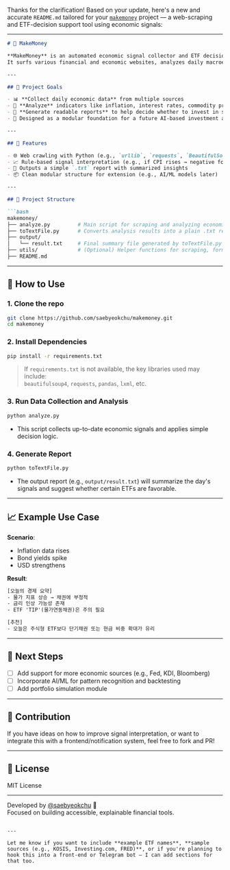 Thanks for the clarification! Based on your update, here's a new and accurate `README.md` tailored for your [`makemoney`](https://github.com/saebyeokchu/makemoney) project — a web-scraping and ETF-decision support tool using economic signals:

---

```markdown
# 💸 MakeMoney

**MakeMoney** is an automated economic signal collector and ETF decision assistant.  
It surfs various financial and economic websites, analyzes daily macroeconomic indicators, and generates plain-text summaries that can be used to support ETF investment decisions.

---

## 🧠 Project Goals

- 📊 **Collect daily economic data** from multiple sources
- 🤖 **Analyze** indicators like inflation, interest rates, commodity prices, etc.
- 📁 **Generate readable reports** to help decide whether to invest in specific ETFs
- 🧱 Designed as a modular foundation for a future AI-based investment assistant

---

## 🔧 Features

- 🌐 Web crawling with Python (e.g., `urllib`, `requests`, `BeautifulSoup`)
- 📈 Rule-based signal interpretation (e.g., if CPI rises → negative for bonds)
- 🧾 Outputs a simple `.txt` report with summarized insights
- 📦 Clean modular structure for extension (e.g., AI/ML models later)

---

## 📁 Project Structure

```bash
makemoney/
├── analyze.py         # Main script for scraping and analyzing economic data
├── toTextFile.py      # Converts analysis results into a plain .txt report
├── output/
│   └── result.txt     # Final summary file generated by toTextFile.py
├── utils/             # (Optional) Helper functions for scraping, formatting, etc.
├── README.md
```

---

## 🚀 How to Use

### 1. Clone the repo

```bash
git clone https://github.com/saebyeokchu/makemoney.git
cd makemoney
```

### 2. Install Dependencies

```bash
pip install -r requirements.txt
```

> If `requirements.txt` is not available, the key libraries used may include:  
> `beautifulsoup4`, `requests`, `pandas`, `lxml`, etc.

### 3. Run Data Collection and Analysis

```bash
python analyze.py
```

- This script collects up-to-date economic signals and applies simple decision logic.

### 4. Generate Report

```bash
python toTextFile.py
```

- The output report (e.g., `output/result.txt`) will summarize the day's signals and suggest whether certain ETFs are favorable.

---

## 📈 Example Use Case

**Scenario**:  
- Inflation data rises  
- Bond yields spike  
- USD strengthens

**Result**:
```txt
[오늘의 경제 요약]
- 물가 지표 상승 → 채권에 부정적
- 금리 인상 가능성 존재
- ETF 'TIP'(물가연동채권)은 주의 필요

[추천]
- 오늘은 주식형 ETF보다 단기채권 또는 현금 비중 확대가 유리
```

---

## 🧩 Next Steps

- [ ] Add support for more economic sources (e.g., Fed, KDI, Bloomberg)
- [ ] Incorporate AI/ML for pattern recognition and backtesting
- [ ] Add portfolio simulation module

---

## 🙌 Contribution

If you have ideas on how to improve signal interpretation, or want to integrate this with a frontend/notification system, feel free to fork and PR!

---

## 📄 License

MIT License

---

Developed by [@saebyeokchu](https://github.com/saebyeokchu) 🌅  
Focused on building accessible, explainable financial tools.
```

---

Let me know if you want to include **example ETF names**, **sample sources (e.g., KOSIS, Investing.com, FRED)**, or if you're planning to hook this into a front-end or Telegram bot — I can add sections for that too.
